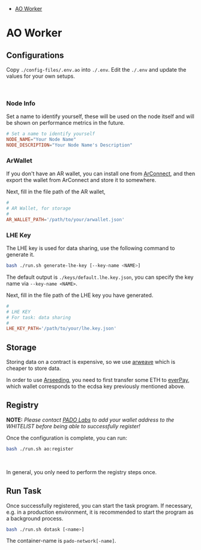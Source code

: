 - [AO Worker](#ao-worker)


# AO Worker

## Configurations

Copy `./config-files/.env.ao` into `./.env`. Edit the `./.env` and update the values for your own setups.


<br/>

### Node Info

Set a name to identify yourself, these will be used on the node itself and will be shown on performance metrics in the future.

```conf
# Set a name to identify yourself
NODE_NAME="Your Node Name"
NODE_DESCRIPTION="Your Node Name's Description"
```


### ArWallet

If you don't have an AR wallet, you can install one from [ArConnect](https://www.arconnect.io/download), and then export the wallet from ArConnect and store it to somewhere.

Next, fill in the file path of the AR wallet,

```conf
#
# AR Wallet, for storage
#
AR_WALLET_PATH='/path/to/your/arwallet.json'
```


### LHE Key

The LHE key is used for data sharing, use the following command to generate it.

```sh
bash ./run.sh generate-lhe-key [--key-name <NAME>]
```

The default output is `./keys/default.lhe.key.json`, you can specify the key name via `--key-name <NAME>`.


Next, fill in the file path of the LHE key you have generated.

```conf
#
# LHE KEY
# For task: data sharing
#
LHE_KEY_PATH='/path/to/your/lhe.key.json'
```


## Storage

Storing data on a contract is expensive, so we use [arweave](https://www.arweave.org/) which is cheaper to store data.

In order to use [Arseeding](https://web3infra.dev/docs/arseeding/introduction/lightNode), you need to first transfer some ETH to [everPay](https://app.everpay.io/), which wallet corresponds to the ecdsa key previously mentioned above.


## Registry

**NOTE:** *Please contact [PADO Labs](https://discord.gg/YxJftNRxhh) to add your wallet address to the WHITELIST before being able to successfully register!*

Once the configuration is complete, you can run:

```sh
bash ./run.sh ao:register
```

<br/>

In general, you only need to perform the registry steps once.


## Run Task

Once successfully registered, you can start the task program. If necessary, e.g. in a production environment, it is recommended to start the program as a background process.


```sh
bash ./run.sh dotask [<name>]
```

The container-name is `pado-network[-name]`.

